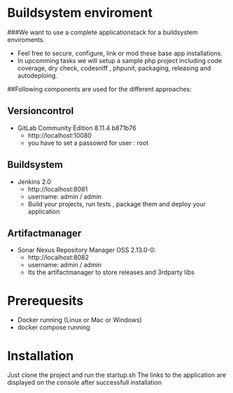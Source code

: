 # Buildsystem enviroment

###We want to use a complete applicationstack for a buildsystem enviroments.

- Feel free to secure, configure, link or mod these base app installations.
- In upcomming tasks we will setup a sample php project including code coverage, dry check, codesniff , phpunit, packaging, releasing and autodeploing.

##Following components are used for the different approaches:


## Versioncontrol
- GitLab Community Edition 8.11.4 b871b76
  - http://localhost:10080
  - you have to set a passowrd for user : root

## Buildsystem
- Jenkins 2.0
  - http://localhost:8081
  - username: admin / admin
  - Build your projects, run tests , package them and deploy your application

## Artifactmanager
- Sonar Nexus Repository Manager OSS 2.13.0-0: 
  - http://localhost:8082
  - username: admin / admin
  - Its the artifactmanager to store releases and 3rdparty libs


# Prerequesits
- Docker running (Linux or Mac or Windows)
- docker compose running


# Installation

Just clone the project and run the startup.sh
The links to the application are displayed on the console after successfull installation

